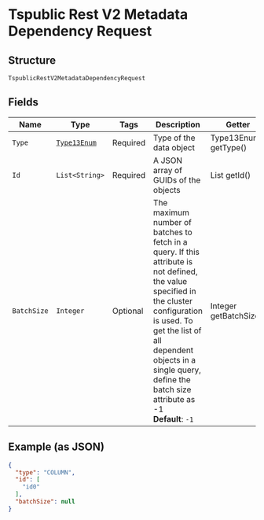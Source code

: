 
# Tspublic Rest V2 Metadata Dependency Request

## Structure

`TspublicRestV2MetadataDependencyRequest`

## Fields

| Name | Type | Tags | Description | Getter | Setter |
|  --- | --- | --- | --- | --- | --- |
| `Type` | [`Type13Enum`](../../doc/models/type-13-enum.md) | Required | Type of the data object | Type13Enum getType() | setType(Type13Enum type) |
| `Id` | `List<String>` | Required | A JSON array of GUIDs of the objects | List<String> getId() | setId(List<String> id) |
| `BatchSize` | `Integer` | Optional | The maximum number of batches to fetch in a query. If this attribute is not defined, the value specified in the cluster configuration is used. To get the list of all dependent objects in a single query, define the batch size attribute as -1<br>**Default**: `-1` | Integer getBatchSize() | setBatchSize(Integer batchSize) |

## Example (as JSON)

```json
{
  "type": "COLUMN",
  "id": [
    "id0"
  ],
  "batchSize": null
}
```

